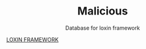 <h1 align="center">Malicious</h1>
<p align="center">Database for loxin framework</p>

[LOXIN FRAMEWORK](https://github.com/zikmh18/loxin.git)

